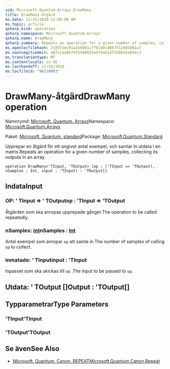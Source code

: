 ```yaml
---
uid: Microsoft.Quantum.Arrays.DrawMany
title: DrawMany-åtgärd
ms.date: 11/25/2020 12:00:00 AM
ms.topic: article
qsharp.kind: operation
qsharp.namespace: Microsoft.Quantum.Arrays
qsharp.name: DrawMany
qsharp.summary: Repeats an operation for a given number of samples, collecting its outputs in an array.
ms.openlocfilehash: 3185f2ec01a2b9d01cff82a0c4667f12483801a7
ms.sourcegitcommit: a87c1aa8e7453360025e47ba614f25b02ea84ec3
ms.translationtype: MT
ms.contentlocale: sv-SE
ms.lasthandoff: 11/26/2020
ms.locfileid: "96210003"
---
```

# <a name="drawmany-operation"></a><span data-ttu-id="aad25-102">DrawMany-åtgärd</span><span class="sxs-lookup"><span data-stu-id="aad25-102">DrawMany operation</span></span>

<span data-ttu-id="aad25-103">Namnrymd: [Microsoft. Quantum. Arrays](xref:Microsoft.Quantum.Arrays)</span><span class="sxs-lookup"><span data-stu-id="aad25-103">Namespace: [Microsoft.Quantum.Arrays](xref:Microsoft.Quantum.Arrays)</span></span>

<span data-ttu-id="aad25-104">Paket: [Microsoft. Quantum. standard](https://nuget.org/packages/Microsoft.Quantum.Standard)</span><span class="sxs-lookup"><span data-stu-id="aad25-104">Package: [Microsoft.Quantum.Standard](https://nuget.org/packages/Microsoft.Quantum.Standard)</span></span>


<span data-ttu-id="aad25-105">Upprepar en åtgärd för ett angivet antal exempel, och samlar in utdata i en matris.</span><span class="sxs-lookup"><span data-stu-id="aad25-105">Repeats an operation for a given number of samples, collecting its outputs in an array.</span></span>

```qsharp
operation DrawMany<'TInput, 'TOutput> (op : ('TInput => 'TOutput), nSamples : Int, input : 'TInput) : 'TOutput[]
```


## <a name="input"></a><span data-ttu-id="aad25-106">Indata</span><span class="sxs-lookup"><span data-stu-id="aad25-106">Input</span></span>

### <a name="op--tinput--toutput"></a><span data-ttu-id="aad25-107">OP: ' TInput => ' TOutput</span><span class="sxs-lookup"><span data-stu-id="aad25-107">op : 'TInput => 'TOutput</span></span> 

<span data-ttu-id="aad25-108">Åtgärden som ska anropas upprepade gånger.</span><span class="sxs-lookup"><span data-stu-id="aad25-108">The operation to be called repeatedly.</span></span>


### <a name="nsamples--int"></a><span data-ttu-id="aad25-109">nSamples: [int](xref:microsoft.quantum.lang-ref.int)</span><span class="sxs-lookup"><span data-stu-id="aad25-109">nSamples : [Int](xref:microsoft.quantum.lang-ref.int)</span></span>

<span data-ttu-id="aad25-110">Antal exempel som anropar `op` att samla in.</span><span class="sxs-lookup"><span data-stu-id="aad25-110">The number of samples of calling `op` to collect.</span></span>


### <a name="input--tinput"></a><span data-ttu-id="aad25-111">inmatade: ' TInput</span><span class="sxs-lookup"><span data-stu-id="aad25-111">input : 'TInput</span></span>

<span data-ttu-id="aad25-112">Inpasset som ska skickas till `op` .</span><span class="sxs-lookup"><span data-stu-id="aad25-112">The input to be passed to `op`.</span></span>



## <a name="output--toutput"></a><span data-ttu-id="aad25-113">Utdata: ' TOutput []</span><span class="sxs-lookup"><span data-stu-id="aad25-113">Output : 'TOutput[]</span></span>



## <a name="type-parameters"></a><span data-ttu-id="aad25-114">Typparametrar</span><span class="sxs-lookup"><span data-stu-id="aad25-114">Type Parameters</span></span>

### <a name="tinput"></a><span data-ttu-id="aad25-115">'TInput</span><span class="sxs-lookup"><span data-stu-id="aad25-115">'TInput</span></span>


### <a name="toutput"></a><span data-ttu-id="aad25-116">'TOutput</span><span class="sxs-lookup"><span data-stu-id="aad25-116">'TOutput</span></span>



## <a name="see-also"></a><span data-ttu-id="aad25-117">Se även</span><span class="sxs-lookup"><span data-stu-id="aad25-117">See Also</span></span>

- [<span data-ttu-id="aad25-118">Microsoft. Quantum. Canon. REPEAT</span><span class="sxs-lookup"><span data-stu-id="aad25-118">Microsoft.Quantum.Canon.Repeat</span></span>](xref:Microsoft.Quantum.Canon.Repeat)